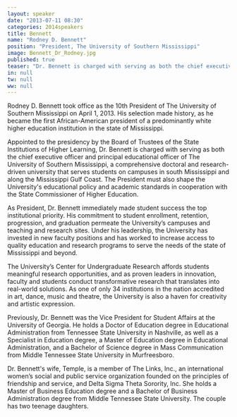 ```yaml
---
layout: speaker
date: "2013-07-11 08:30"
categories: 2014speakers
title: Bennett
name: "Rodney D. Bennett"
position: "President, The University of Southern Mississippi"
image: Bennett_Dr_Rodney.jpg
published: true
teaser: "Dr. Bennett is charged with serving as both the chief executive officer and principal educational officer of The University of Southern Mississippi"
in: null
tw: null
ww: null
---
```


Rodney D. Bennett took office as the 10th President of The University of Southern Mississippi on April 1, 2013. His selection made history, as he became the first African-American president of a predominantly white higher education institution in the state of Mississippi.

Appointed to the presidency by the Board of Trustees of the State Institutions of Higher Learning, Dr. Bennett is charged with serving as both the chief executive officer and principal educational officer of The University of Southern Mississippi, a comprehensive doctoral and research-driven university that serves students on campuses in south Mississippi and along the Mississippi Gulf Coast. The President must also shape the University's educational policy and academic standards in cooperation with the State Commissioner of Higher Education.

As President, Dr. Bennett immediately made student success the top institutional priority. His commitment to student enrollment, retention, progression, and graduation permeate the University’s campuses and teaching and research sites. Under his leadership, the University has invested in new faculty positions and has worked to increase access to quality education and research programs to serve the needs of the state of Mississippi and beyond.

The University’s Center for Undergraduate Research affords students meaningful research opportunities, and as proven leaders in innovation, faculty and students conduct transformative research that translates into real-world solutions. As one of only 34 institutions in the nation accredited in art, dance, music and theatre, the University is also a haven for creativity and artistic expression.

Previously, Dr. Bennett was the Vice President for Student Affairs at the University of Georgia. He holds a Doctor of Education degree in Educational Administration from Tennessee State University in Nashville, as well as a Specialist in Education degree, a Master of Education degree in Educational Administration, and a Bachelor of Science degree in Mass Communication from Middle Tennessee State University in Murfreesboro.

Dr. Bennett's wife, Temple, is a member of The Links, Inc., an international women’s social and public service organization founded on the principles of friendship and service, and Delta Sigma Theta Sorority, Inc. She holds a Master of Business Education degree and a Bachelor of Business Administration degree from Middle Tennessee State University. The couple has two teenage daughters.
